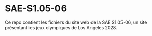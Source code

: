 # SAE-S1.05-06

Ce repo contient les fichiers du site web de la SAE S1.05-06, un site présentant les jeux olympiques de Los Angeles 2028.

 
